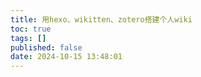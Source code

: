 ```yaml
---
title: 用hexo、wikitten、zotero搭建个人wiki
toc: true
tags: []
published: false
date: 2024-10-15 13:48:01
---
```


